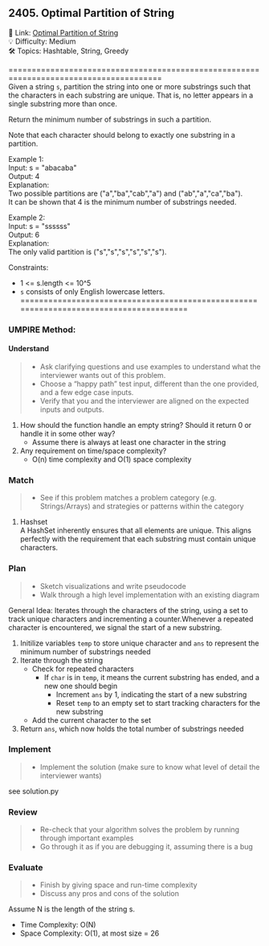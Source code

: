 ## 2405. Optimal Partition of String
🔗  Link: [Optimal Partition of String](https://leetcode.com/problems/optimal-partition-of-string/description/?envType=study-plan-v2&envId=amazon-spring-23-high-frequency)<br>
💡 Difficulty: Medium<br>
🛠️ Topics: Hashtable, String, Greedy<br>

=======================================================================================<br>
Given a string `s`, partition the string into one or more substrings such that the characters in each substring are unique. That is, no letter appears in a single substring more than once.<br>

Return the minimum number of substrings in such a partition.<br>

Note that each character should belong to exactly one substring in a partition.<br>

Example 1:<br>
Input: s = "abacaba"<br>
Output: 4<br>
Explanation:<br>
Two possible partitions are ("a","ba","cab","a") and ("ab","a","ca","ba").<br>
It can be shown that 4 is the minimum number of substrings needed.<br>

Example 2:<br>
Input: s = "ssssss"<br>
Output: 6<br>
Explanation:<br>
The only valid partition is ("s","s","s","s","s","s").<br>

Constraints:<br>
- 1 <= s.length <= 10^5
- `s` consists of only English lowercase letters.
=======================================================================================<br>
### UMPIRE Method:
#### Understand

> - Ask clarifying questions and use examples to understand what the interviewer wants out of this problem.
> - Choose a “happy path” test input, different than the one provided, and a few edge case inputs. 
> - Verify that you and the interviewer are aligned on the expected inputs and outputs.
1. How should the function handle an empty string? Should it return 0 or handle it in some other way?
    - Assume there is always at least one character in the string 
2. Any requirement on time/space complexity?
    - O(n) time complexity and O(1) space complexity

### Match
> - See if this problem matches a problem category (e.g. Strings/Arrays) and strategies or patterns within the category


1. Hashset<br>
A HashSet inherently ensures that all elements are unique. This aligns perfectly with the requirement that each substring must contain unique characters. 


### Plan
> - Sketch visualizations and write pseudocode
> - Walk through a high level implementation with an existing diagram

General Idea: Iterates through the characters of the string, using a set to track unique characters and incrementing a counter.Whenever a repeated character is encountered, we signal the start of a new substring.
1) Initilize variables `temp` to store unique character and `ans` to represent the minimum number of substrings needed
2) Iterate through the string
    - Check for repeated characters
        - If `char` is in `temp`, it means the current substring has ended, and a new one should begin
            - Increment `ans` by 1, indicating the start of a new substring
            - Reset `temp` to an empty set to start tracking characters for the new substring
    - Add the current character to the set
3) Return `ans`, which now holds the total number of substrings needed

### Implement
> - Implement the solution (make sure to know what level of detail the interviewer wants)

see solution.py

### Review
> - Re-check that your algorithm solves the problem by running through important examples
> - Go through it as if you are debugging it, assuming there is a bug
### Evaluate
> - Finish by giving space and run-time complexity
> - Discuss any pros and cons of the solution

Assume N is the length of the string s.

- Time Complexity: O(N)
- Space Complexity: O(1), at most size = 26

